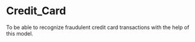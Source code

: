 # Credit_Card
To be able to recognize fraudulent credit card transactions with the help of this model.
